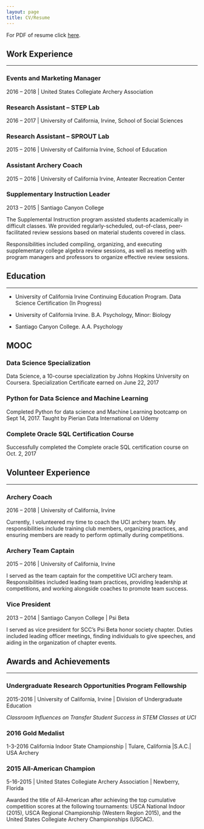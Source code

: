 ```yaml
---
layout: page
title: CV/Resume
---
```

For PDF of resume click [here](https://github.com/barajaspatrick/barajaspatrick.github.io/blob/master/docs/Resume_12_20_18.pdf).

## Work Experience
---

### Events and Marketing Manager
2016 – 2018 | United States Collegiate Archery Association

### Research Assistant – STEP Lab
2016 – 2017 | University of California, Irvine, School of Social Sciences

### Research Assistant – SPROUT Lab
2015 – 2016 | University of California Irvine, School of Education

### Assistant Archery Coach
2015 – 2016 | University of California Irvine, Anteater Recreation Center

### Supplementary Instruction Leader
2013 – 2015 | Santiago Canyon College

The Supplemental Instruction program assisted students academically in difficult classes. We provided regularly-scheduled, out-of-class, peer-facilitated review sessions based on material students covered in class.

Responsibilities included compiling, organizing, and executing supplementary college algebra review sessions, as well as meeting with program managers and professors to organize effective review sessions.

## Education
---
* University of California Irvine Continuing Education Program. Data Science Certification (In Progress)

* University of California Irvine. B.A. Psychology, Minor: Biology

* Santiago Canyon College. A.A. Psychology

## MOOC

### Data Science Specialization
Data Science, a 10-course specialization by Johns Hopkins University on Coursera. Specialization Certificate earned on June 22, 2017

### Python for Data Science and Machine Learning
Completed Python for data science and Machine Learning bootcamp on Sept 14, 2017. Taught by Pierian Data International on Udemy

### Complete Oracle SQL Certification Course
Successfully completed the Complete oracle SQL certification course on Oct. 2, 2017

## Volunteer Experience
---

### Archery Coach
2016 – 2018 | University of California, Irvine

Currently, I volunteered my time to coach the UCI archery team. My responsibilities include training club members, organizing practices, and ensuring members are ready to perform optimally during competitions.

### Archery Team Captain
2015 – 2016 | University of California, Irvine

I served as the team captain for the competitive UCI archery team. Responsibilities included leading team practices, providing leadership at competitions, and working alongside coaches to promote team success.

### Vice President
2013 – 2014 | Santiago Canyon College | Psi Beta

I served as vice president for SCC’s Psi Beta honor society chapter. Duties included leading officer meetings, finding individuals to give speeches, and aiding in the organization of chapter events.

## Awards and Achievements
---

### Undergraduate Research Opportunities Program Fellowship
2015-2016 | University of California, Irvine | Division of Undergraduate Education

*Classroom Influences on Transfer Student Success in STEM Classes at UCI*

### 2016 Gold Medalist
1-3-2016 California Indoor State Championship | Tulare, California |S.A.C.| USA Archery  

### 2015 All-American Champion
5-16-2015 | United States Collegiate Archery Association | Newberry, Florida

Awarded the title of All-American after achieving the top cumulative competition scores at the following tournaments: USCA National Indoor (2015), USCA Regional Championship (Western Region 2015), and the United States Collegiate Archery Championships (USCAC).
